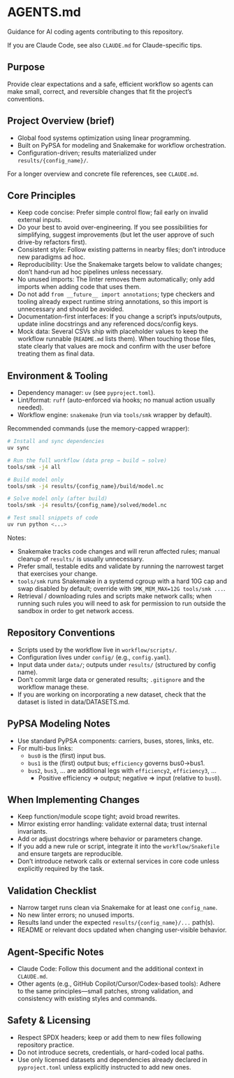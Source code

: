 <!--
SPDX-FileCopyrightText: 2025 Koen van Greevenbroek

SPDX-License-Identifier: CC-BY-4.0
-->

# AGENTS.md

Guidance for AI coding agents contributing to this repository.

If you are Claude Code, see also `CLAUDE.md` for Claude-specific tips.

## Purpose

Provide clear expectations and a safe, efficient workflow so agents can make small, correct, and reversible changes that fit the project’s conventions.

## Project Overview (brief)

- Global food systems optimization using linear programming.
- Built on PyPSA for modeling and Snakemake for workflow orchestration.
- Configuration-driven; results materialized under `results/{config_name}/`.

For a longer overview and concrete file references, see `CLAUDE.md`.

## Core Principles

- Keep code concise: Prefer simple control flow; fail early on invalid external inputs.
- Do your best to avoid over-engineering. If you see possibilities for simplifying, suggest improvements (but let the user approve of such drive-by refactors first).
- Consistent style: Follow existing patterns in nearby files; don’t introduce new paradigms ad hoc.
- Reproducibility: Use the Snakemake targets below to validate changes; don’t hand‑run ad hoc pipelines unless necessary.
- No unused imports: The linter removes them automatically; only add imports when adding code that uses them.
- Do not add `from __future__ import annotations`; type checkers and tooling already expect
  runtime string annotations, so this import is unnecessary and should be avoided.
- Documentation-first interfaces: If you change a script’s inputs/outputs, update inline docstrings and any referenced docs/config keys.
- Mock data: Several CSVs ship with placeholder values to keep the workflow runnable (`README.md` lists them). When touching those files, state clearly that values are mock and confirm with the user before treating them as final data.

## Environment & Tooling

- Dependency manager: `uv` (see `pyproject.toml`).
- Lint/format: `ruff` (auto-enforced via hooks; no manual action usually needed).
- Workflow engine: `snakemake` (run via `tools/smk` wrapper by default).

Recommended commands (use the memory-capped wrapper):

```bash
# Install and sync dependencies
uv sync

# Run the full workflow (data prep → build → solve)
tools/smk -j4 all

# Build model only
tools/smk -j4 results/{config_name}/build/model.nc

# Solve model only (after build)
tools/smk -j4 results/{config_name}/solved/model.nc

# Test small snippets of code
uv run python <...>
```

Notes:

- Snakemake tracks code changes and will rerun affected rules; manual cleanup of `results/` is usually unnecessary.
- Prefer small, testable edits and validate by running the narrowest target that exercises your change.
- `tools/smk` runs Snakemake in a systemd cgroup with a hard 10G cap and swap disabled by default; override with `SMK_MEM_MAX=12G tools/smk ...`.
- Retrieval / downloading rules and scripts make network calls; when running such rules you will need to ask for permission to run outside the sandbox in order to get network access.

## Repository Conventions

- Scripts used by the workflow live in `workflow/scripts/`.
- Configuration lives under `config/` (e.g., `config.yaml`).
- Input data under `data/`; outputs under `results/` (structured by config name).
- Don’t commit large data or generated results; `.gitignore` and the workflow manage these.
- If you are working on incorporating a new dataset, check that the dataset is listed in data/DATASETS.md.

## PyPSA Modeling Notes

- Use standard PyPSA components: carriers, buses, stores, links, etc.
- For multi-bus links:
  - `bus0` is the (first) input bus.
  - `bus1` is the (first) output bus; `efficiency` governs bus0→bus1.
  - `bus2`, `bus3`, … are additional legs with `efficiency2`, `efficiency3`, …
    - Positive efficiency ⇒ output; negative ⇒ input (relative to `bus0`).

## When Implementing Changes

- Keep function/module scope tight; avoid broad rewrites.
- Mirror existing error handling: validate external data; trust internal invariants.
- Add or adjust docstrings where behavior or parameters change.
- If you add a new rule or script, integrate it into the `workflow/Snakefile` and ensure targets are reproducible.
- Don’t introduce network calls or external services in core code unless explicitly required by the task.

## Validation Checklist

- Narrow target runs clean via Snakemake for at least one `config_name`.
- No new linter errors; no unused imports.
- Results land under the expected `results/{config_name}/...` path(s).
- README or relevant docs updated when changing user-visible behavior.

## Agent-Specific Notes

- Claude Code: Follow this document and the additional context in `CLAUDE.md`.
- Other agents (e.g., GitHub Copilot/Cursor/Codex-based tools): Adhere to the same principles—small patches, strong validation, and consistency with existing styles and commands.

## Safety & Licensing

- Respect SPDX headers; keep or add them to new files following repository practice.
- Do not introduce secrets, credentials, or hard-coded local paths.
- Use only licensed datasets and dependencies already declared in `pyproject.toml` unless explicitly instructed to add new ones.
